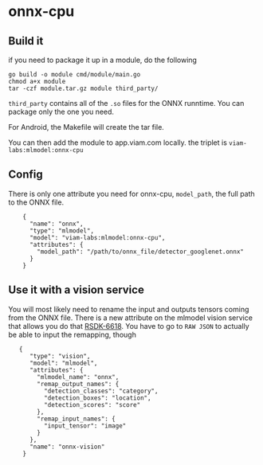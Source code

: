 # onnx-cpu

## Build it

if you need to package it up in a module, do the following

```
go build -o module cmd/module/main.go
chmod a+x module
tar -czf module.tar.gz module third_party/
```

`third_party` contains all of the `.so` files for the ONNX runntime. You can package only the one you need.

For Android, the Makefile will create the tar file.

You can then add the module to app.viam.com locally. the triplet is `viam-labs:mlmodel:onnx-cpu`

## Config

There is only one attribute you need for onnx-cpu, `model_path`, the full path to the ONNX file.

```
    {
      "name": "onnx",
      "type": "mlmodel",
      "model": "viam-labs:mlmodel:onnx-cpu",
      "attributes": {
        "model_path": "/path/to/onnx_file/detector_googlenet.onnx"
      }
    }
```

## Use it with a vision service

You will most likely need to rename the input and outputs tensors coming from the ONNX file. There is a new attribute on the mlmodel vision service that allows you do that [RSDK-6618](https://github.com/viamrobotics/rdk/pull/3565). You have to go to `RAW JSON` to actually be able to input the remapping, though

```
   {
      "type": "vision",
      "model": "mlmodel",
      "attributes": {
        "mlmodel_name": "onnx",
        "remap_output_names": {
          "detection_classes": "category",
          "detection_boxes": "location",
          "detection_scores": "score"
        },
        "remap_input_names": {
          "input_tensor": "image"
        }
      },
      "name": "onnx-vision"
    }
```
